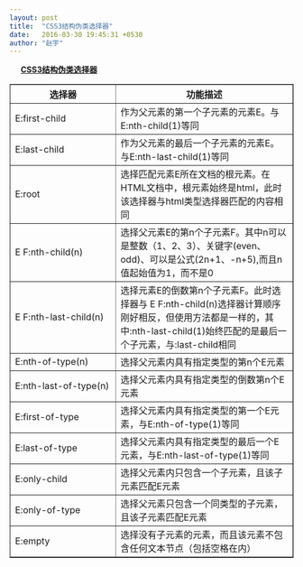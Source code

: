 ```yaml
---
layout: post
title:  "CSS3结构伪类选择器"
date:   2016-03-30 19:45:31 +0530
author: "赵宇"
---
```

<style type="text/css">	

	
	a[href*="rainzhao.github.io/css3Exp/nthChild"]{
		background: url({{ site.url }}/assets/a.png) no-repeat 100%;
		background-position: left -48px;
		padding-left: 20px;
	}
	tr td:nth-child(1){
		width: 170px;
	}
</style>
<p><a href="http://rainzhao.github.io/css3Exp/nthChild" target="_blank"><strong>CSS3结构伪类选择器</strong></a></p>
<table border="1" cellspacing="0">
	<tr>
		<th>选择器</th>
		<th>功能描述</th>
	</tr>
	<tr>
		<td>E:first-child</td>
		<td>作为父元素的第一个子元素的元素E。与E:nth-child(1)等同</td>
	</tr>
	<tr>
		<td>E:last-child</td>
		<td>作为父元素的最后一个子元素的元素E。与E:nth-last-child(1)等同</td>
	</tr>
	<tr>
		<td>E:root</td>
		<td>选择匹配元素E所在文档的根元素。在HTML文档中，根元素始终是html，此时该选择器与html类型选择器匹配的内容相同</td>
	</tr>
	<tr>
		<td>E F:nth-child(n)</td>
		<td>选择父元素E的第n个子元素F。其中n可以是整数（1、2、3）、关键字(even、odd)、可以是公式(2n+1、-n+5),而且n值起始值为1，而不是0</td>
	</tr>
	<tr>
		<td>E F:nth-last-child(n)</td>
		<td>选择元素E的倒数第n个子元素F。此时选择器与 E F:nth-child(n)选择器计算顺序刚好相反，但使用方法都是一样的，其中:nth-last-child(1)始终匹配的是最后一个子元素，与:last-child相同</td>
	</tr>
	<tr>
		<td>E:nth-of-type(n)</td>
		<td>选择父元素内具有指定类型的第n个E元素</td>
	</tr>
	<tr>
		<td>E:nth-last-of-type(n)</td>
		<td>选择父元素内具有指定类型的倒数第n个E元素</td>
	</tr>
	<tr>
		<td>E:first-of-type</td>
		<td>选择父元素内具有指定类型的第一个E元素，与E:nth-of-type(1)等同</td>
	</tr>
	<tr>
		<td>E:last-of-type</td>
		<td>选择父元素内具有指定类型的最后一个E元素，与E:nth-last-of-type(1)等同</td>
	</tr>
	<tr>
		<td>E:only-child</td>
		<td>选择父元素内只包含一个子元素，且该子元素匹配E元素</td>
	</tr>
	<tr>
		<td>E:only-of-type</td>
		<td>选择父元素只包含一个同类型的子元素，且该子元素匹配E元素</td>
	</tr>
	<tr>
		<td>E:empty</td>
		<td>选择没有子元素的元素，而且该元素不包含任何文本节点（包括空格在内）</td>
	</tr>
</table>
